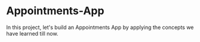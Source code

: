 # Appointments-App
In this project, let's build an Appointments App by applying the concepts we have learned till now.
